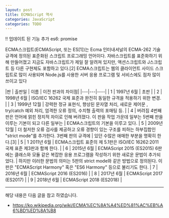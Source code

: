 ```yaml
---
layout: post
title: ECMAScript 역사
categories: JavaScript
categories: TODO
---
```


!! 업데이트 된 기능 추가
es6: promise


ECMA스크립트(ECMAScript, 또는 ES[1])는 Ecma 인터내셔널의 ECMA-262 기술 규격에 정의된 표준화된 스크립트 프로그래밍 언어이다. 자바스크립트를 표준화하기 위해 만들어졌고 지금도 자바스크립트가 제일 잘 알려져 있지만, 액션스크립트와 J스크립트 등 다른 구현체도 포함하고 있다.[2] ECMA스크립트는 웹의 클라이언트 사이드 스크립트로 많이 사용되며 Node.js를 사용한 서버 응용 프로그램 및 서비스에도 점차 많이 쓰이고 있다



|판	| 출판일	| 이름	| 이전 판과의 차이점|
|---|---|----| 
| 1	| 1997년 6월 | 	초판 | 
| 2	| 1998년 6월 | 	ISO/IEC 16262 국제 표준과 완전히 동일한 규격을 적용하기 위한 변경. | 
| 3	| 1999년 12월 | 	강력한 정규 표현식, 향상된 문자열 처리, 새로운 제어문 , try/catch 예외 처리, 엄격한 오류 정의, 수치형 출력의 포매팅 등. | 
| 4	| 버려짐		4번째 판은 언어에 얽힌 정치적 차이로 인해 버려졌다. 이 판을 작업 가운데 일부는 5번째 판을 이루는 기본이 되고 다른 일부는  | ECMA스크립트의 기본을 이루고 있다.
| 5	| 2009년 12월 | 	더 철저한 오류 검사를 제공하고 오류 경향이 있는 구조를 피하는 하부집합인 "strict mode"를 추가한다. 3번째 판의 규격에  | 있던 수많은 애매한 부분을 명확히 한다.[3]
| 5	| 1	2011년 6월 | 	ECMA스크립트 표준의 제 5.1판은 ISO/IEC 16262:2011 국제 표준 제3판과 함께 한다. | 
| 6	| 2015년 6월 | ECMAScript 2015 (ES2015)	6판에는 클래스와 모듈 같은 복잡한 응용 프로그램을 작성하기 위한 새로운 문법이 추가되었다.  | 하지만 이러한 문법의 의미는 5판의 strict mode와 같은 방법으로 정의된다. 이 판은 "ECMAScript Harmony" 혹은 "ES6 Harmony" 등으로 불리기도 한다.
| 7	| 2016년 6월 | ECMAScript 2016 (ES2016)	 | 
| 8	| 2017년 6월 | ECMAScript 2017 (ES2017)	 | 
| 9	| 2018년 6월 | ECMAScript 2018 (ES2018)	 | 


----
해당 내용은 다음 글을 참고 하였습니다.
- https://ko.wikipedia.org/wiki/ECMA%EC%8A%A4%ED%81%AC%EB%A6%BD%ED%8A%B8